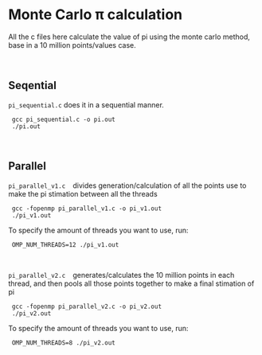 # Monte Carlo π calculation

All the c files here calculate the value of pi using the monte carlo method, base in a 10 million points/values case.

<br>

## **Seqential**

`pi_sequential.c` does it in a sequential manner.
```
 gcc pi_sequential.c -o pi.out
 ./pi.out
```

<br>

## **Parallel**

`pi_parallel_v1.c` &ensp; divides generation/calculation of all the points use to make the pi stimation between all the threads
```
 gcc -fopenmp pi_parallel_v1.c -o pi_v1.out
 ./pi_v1.out
```

To specify the amount of threads you want to use, run:
```
 OMP_NUM_THREADS=12 ./pi_v1.out
```

<br>

`pi_parallel_v2.c` &ensp; generates/calculates the 10 million points in each thread, and then pools all those points together to make a final stimation of pi
```
 gcc -fopenmp pi_parallel_v2.c -o pi_v2.out
 ./pi_v2.out
```

To specify the amount of threads you want to use, run:
```
 OMP_NUM_THREADS=8 ./pi_v2.out
```